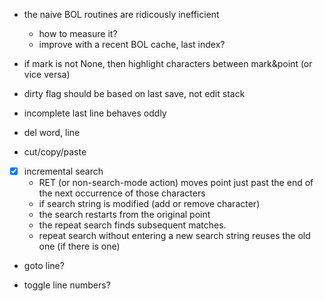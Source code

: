 - the naive BOL routines are ridicously inefficient
    - how to measure it?
    - improve with a recent BOL cache, last index?

- if mark is not None, then highlight characters between mark&point (or vice versa)

- dirty flag should be based on last save, not edit stack

- incomplete last line behaves oddly

- del word, line

- cut/copy/paste

- [x] incremental search
    - RET (or non-search-mode action) moves point just past the end of the next occurrence of those characters
    - if search string is modified (add or remove character)
    - the search restarts from the original point
    - the repeat search finds subsequent matches.  
    - repeat search without entering a new search string reuses the old one (if there is one)

- goto line?

- toggle line numbers?
